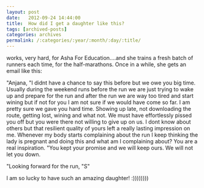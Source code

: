 ```yaml
---
layout: post
date:	2012-09-24 14:44:00
title:  How did I get a daughter like this?
tags: [archived-posts]
categories: archives
permalink: /:categories/:year/:month/:day/:title/
---
```

<lj user="shortindiangirl"> works, very hard, for Asha For Education....and she trains a fresh batch of runners each time, for the half-marathons. Once in a while, she gets an email like this:

"Anjana,
"I didnt have a chance to say this before but we owe you big time. Usually during the weekend runs before the run we are just trying to wake up and prepare for the run and after the run we are way too tired and start wining but if not for you I am not sure if we would have come so far. I am pretty sure we gave you hard time. Showing up late, not downloading the route, getting lost, wining and what not. We must have effortlessly pissed you off but you were there not willing to give up on us. I dont know about others but that resilient quality of yours left a really lasting impression on me. Whenever my body starts complaining about the run I keep thinking the lady is pregnant and doing this and what am I complaining about? You are a real inspiration.
"You kept your promise and we will keep ours. We will not let you down.

"Looking forward for the run,
"S"

I am so lucky to have such an amazing daughter! :))))))))
